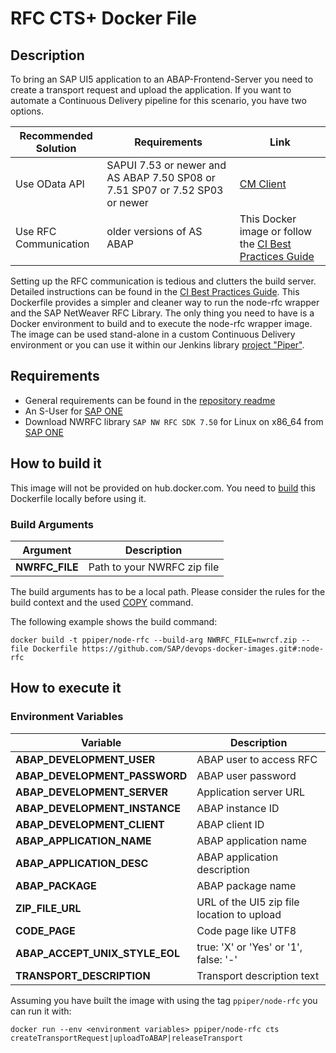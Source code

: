# RFC CTS+ Docker File

## Description

To bring an SAP UI5 application to an ABAP-Frontend-Server you need to create a transport request and upload the application. If you want to automate a Continuous Delivery pipeline for this scenario, you have two options.

| Recommended Solution | Requirements | Link |
|-----|----|----|
| Use OData API | SAPUI 7.53 or newer and AS ABAP 7.50 SP08 or 7.51 SP07 or 7.52 SP03 or newer | [CM Client][cmclient]
| Use RFC Communication | older versions of AS ABAP | This Docker image or follow the [CI Best Practices Guide][bestpractice] |

Setting up the RFC communication is tedious and clutters the build server. Detailed instructions can be found in the [CI Best Practices Guide][bestpractice]. 
This Dockerfile provides a simpler and cleaner way to run the node-rfc wrapper and the SAP NetWeaver RFC Library. The only thing you need to have is a Docker environment to build and to execute the node-rfc wrapper image. The image can be used stand-alone in a custom Continuous Delivery environment or you can use it within our Jenkins library [project "Piper"][piper].

## Requirements

* General requirements can be found in the [repository readme][general]
* An S-User for [SAP ONE][sapone]
* Download NWRFC library ```SAP NW RFC SDK 7.50``` for Linux on x86_64 from [SAP ONE][sapone]

## How to build it

This image will not be provided on hub.docker.com. You need to [build][dockerbuild] this Dockerfile locally before using it. 

### Build Arguments
| Argument | Description |
| ---------| ------------|
| **NWRFC_FILE** | Path to your NWRFC zip file |

The build arguments has to be a local path. Please consider the rules for the build context and the used [COPY][dockerbuildcopy] command.

The following example shows the build command:
```
docker build -t ppiper/node-rfc --build-arg NWRFC_FILE=nwrcf.zip --file Dockerfile https://github.com/SAP/devops-docker-images.git#:node-rfc
```

## How to execute it

### Environment Variables
| Variable | Description |
| -------- | ----------- |
| **ABAP_DEVELOPMENT_USER** | ABAP user to access RFC |
| **ABAP_DEVELOPMENT_PASSWORD** | ABAP user password  |
| **ABAP_DEVELOPMENT_SERVER** | Application server URL |
| **ABAP_DEVELOPMENT_INSTANCE** | ABAP instance ID |
| **ABAP_DEVELOPMENT_CLIENT** | ABAP client ID |
| **ABAP_APPLICATION_NAME** | ABAP application name |
| **ABAP_APPLICATION_DESC** | ABAP application description |
| **ABAP_PACKAGE** | ABAP package name |
| **ZIP_FILE_URL**     |  URL of the UI5 zip file location to upload |
| **CODE_PAGE** | Code page like UTF8 |
| **ABAP_ACCEPT_UNIX_STYLE_EOL** | true: 'X' or 'Yes' or '1', false: '-' |
| **TRANSPORT_DESCRIPTION** | Transport description text |

Assuming you have built the image with using the tag `ppiper/node-rfc` you can run it with:

```
docker run --env <environment variables> ppiper/node-rfc cts createTransportRequest|uploadToABAP|releaseTransport
```

[piper]: https://sap.github.io/jenkins-library/
[noderfc]: https://sap.github.io/node-rfc/install.html
[sapone]: https://launchpad.support.sap.com/
[bestpractice]: https://developers.sap.com/tutorials/ci-best-practices-fiori-abap.html
[general]: https://github.com/SAP/devops-docker-images/blob/master/README.md
[dockerbuild]: https://docs.docker.com/engine/reference/commandline/build/
[dockerbuildcopy]: https://docs.docker.com/engine/reference/builder/#copy
[dockerrun]: https://docs.docker.com/engine/reference/run/
[cmclient]: https://github.com/SAP/devops-cm-client
